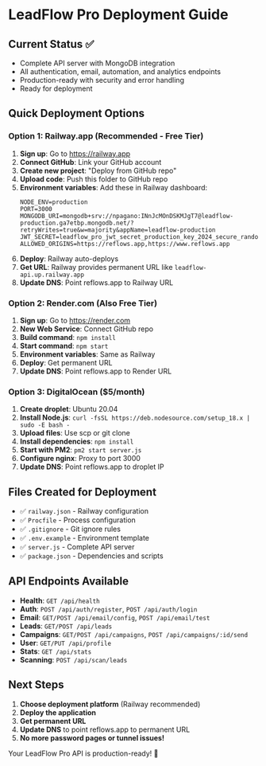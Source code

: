 # LeadFlow Pro Deployment Guide

## Current Status ✅
- Complete API server with MongoDB integration
- All authentication, email, automation, and analytics endpoints
- Production-ready with security and error handling
- Ready for deployment

## Quick Deployment Options

### Option 1: Railway.app (Recommended - Free Tier)
1. **Sign up**: Go to https://railway.app
2. **Connect GitHub**: Link your GitHub account
3. **Create new project**: "Deploy from GitHub repo"
4. **Upload code**: Push this folder to GitHub repo
5. **Environment variables**: Add these in Railway dashboard:
   ```
   NODE_ENV=production
   PORT=3000
   MONGODB_URI=mongodb+srv://npagano:INnJcMOnDSKMJgT7@leadflow-production.ga7etbp.mongodb.net/?retryWrites=true&w=majority&appName=leadflow-production
   JWT_SECRET=leadflow_pro_jwt_secret_production_key_2024_secure_random_string
   ALLOWED_ORIGINS=https://reflows.app,https://www.reflows.app
   ```
6. **Deploy**: Railway auto-deploys
7. **Get URL**: Railway provides permanent URL like `leadflow-api.up.railway.app`
8. **Update DNS**: Point reflows.app to Railway URL

### Option 2: Render.com (Also Free Tier)
1. **Sign up**: Go to https://render.com
2. **New Web Service**: Connect GitHub repo
3. **Build command**: `npm install`
4. **Start command**: `npm start`
5. **Environment variables**: Same as Railway
6. **Deploy**: Get permanent URL
7. **Update DNS**: Point reflows.app to Render URL

### Option 3: DigitalOcean ($5/month)
1. **Create droplet**: Ubuntu 20.04
2. **Install Node.js**: `curl -fsSL https://deb.nodesource.com/setup_18.x | sudo -E bash -`
3. **Upload files**: Use scp or git clone
4. **Install dependencies**: `npm install`
5. **Start with PM2**: `pm2 start server.js`
6. **Configure nginx**: Proxy to port 3000
7. **Update DNS**: Point reflows.app to droplet IP

## Files Created for Deployment
- ✅ `railway.json` - Railway configuration
- ✅ `Procfile` - Process configuration  
- ✅ `.gitignore` - Git ignore rules
- ✅ `.env.example` - Environment template
- ✅ `server.js` - Complete API server
- ✅ `package.json` - Dependencies and scripts

## API Endpoints Available
- **Health**: `GET /api/health`
- **Auth**: `POST /api/auth/register`, `POST /api/auth/login`
- **Email**: `GET/POST /api/email/config`, `POST /api/email/test`
- **Leads**: `GET/POST /api/leads`
- **Campaigns**: `GET/POST /api/campaigns`, `POST /api/campaigns/:id/send`
- **User**: `GET/PUT /api/profile`
- **Stats**: `GET /api/stats`
- **Scanning**: `POST /api/scan/leads`

## Next Steps
1. **Choose deployment platform** (Railway recommended)
2. **Deploy the application**
3. **Get permanent URL**
4. **Update DNS** to point reflows.app to permanent URL
5. **No more password pages or tunnel issues!**

Your LeadFlow Pro API is production-ready! 🚀